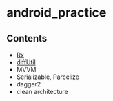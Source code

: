 # android_practice

## Contents

- [Rx](https://github.com/Sangmeebee/android_practice/tree/main/documents/rxJava)
- [diffUtil](https://github.com/Sangmeebee/android_practice/tree/main/documents/diffutil)
- MVVM
- Serializable, Parcelize
- dagger2
- clean architecture